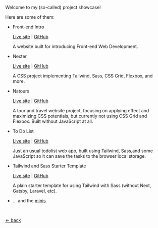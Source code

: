 Welcome to my (so-called) project showcase!

Here are some of them:

-   Front-end Intro

    [Live site](https://mufidu.github.io/frontend-intro) | [GitHub](https://github.com/mufidu/frontend-intro)

    A website built for introducing Front-end Web Development.

-   Nexter

    [Live site](https://mufidu.github.io/nexter) | [GitHub](https://github.com/mufidu/nexter)

    A CSS project implementing Tailwind, Sass, CSS Grid, Flexbox, and more.

-   Natours

    [Live site](https://mufidu.github.io/natours) | [GitHub](https://github.com/mufidu/natours)

    A tour and travel website project, focusing on applying effect and maximizing CSS potentials, but currently not using CSS Grid and Flexbox.
    Built without JavaScript at all.

-   To Do List

    [Live site](https://mufidu.github.io/todolist/) | [GitHub](https://github.com/mufidu/todolist/)

    Just an usual todolist web app, built using Tailwind, Sass,and some JavaScript so it can save the tasks to the browser local storage.

-   Tailwind and Sass Starter Template

    [Live site](https://mufidu.github.io/tailwind-sass-starter/) | [GitHub](https://github.com/mufidu/tailwind-sass-starter)

    A plain starter template for using Tailwind with Sass (without Next, Gatsby, Laravel, etc).

-   ... and the [minis](https://mufidu.github.io/minis)

<br>


[&larr; back](https://mufidu.com)
